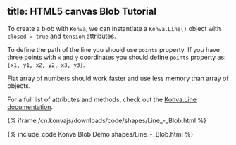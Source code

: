 title: HTML5 canvas Blob Tutorial
---

To create a blob with `Konva`, we can instantiate a `Konva.Line()` object with `closed = true` and `tension` attributes.

To define the path of the line you should use `points` property. If you have three points with `x` and `y` coordinates you should define `points` property as: `[x1, y1, x2, y2, x3, y3]`.

Flat array of numbers should work faster and use less memory than array of objects.

For a full list of attributes and methods, check out the [Konva.Line documentation](/cn.konvajs/api/Konva.Line.html).

{% iframe /cn.konvajs/downloads/code/shapes/Line_-_Blob.html %}

{% include_code Konva Blob Demo shapes/Line_-_Blob.html %}
